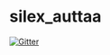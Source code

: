 # silex_auttaa

[![Gitter](https://badges.gitter.im/Join%20Chat.svg)](https://gitter.im/akucherevskiy/silex_auttaa?utm_source=badge&utm_medium=badge&utm_campaign=pr-badge&utm_content=badge)
